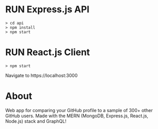 # RUN Express.js API
    > cd api
    > npm install
    > npm start

# RUN React.js Client
    > npm start
Navigate to https://localhost:3000

# About

Web app for comparing your GitHub profile to a sample of 300+ other GitHub users.
Made with the MERN (MongoDB, Express.js, React.js, Node.js) stack and GraphQL!
